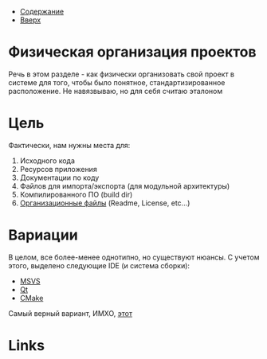 - [Содержание](../TableOfContent.md)
- [Вверх](../Readme.md)

# Физическая организация проектов

Речь в этом разделе - как физически организовать свой проект в системе для того, чтобы
было понятное, стандартизированное расположение. Не навязвываю, но для себя считаю эталоном

# Цель

Фактически, нам нужны места для:

1. Исходного кода
2. Ресурсов приложения
3. Документации по коду
4. Файлов для импорта/экспорта (для модульной архитектуры)
5. Компилированного ПО (build dir)
6. [Организационные файлы][projFiles] (Readme, License, etc...)

# Вариации

В целом, все более-менее однотипно, но существуют нюансы. С учетом этого, выделено следующие IDE (и система сборки):

* [MSVS](MSVS.md)
* [Qt](Qt.md)
* [CMake](CMake.md)

Самый верный вариант, ИМХО, [этот](CMake.md#модульный-проект)

# Links

[projFiles]: SomeProjFiles.md

